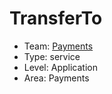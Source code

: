 # TransferTo
* Team: [Payments](../teams/payments.md)
* Type: service
* Level: Application
* Area: Payments
